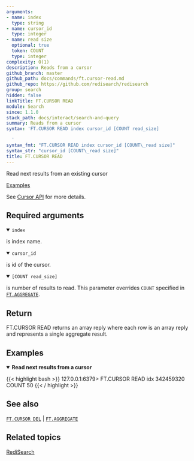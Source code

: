 ```yaml
---
arguments:
- name: index
  type: string
- name: cursor_id
  type: integer
- name: read size
  optional: true
  token: COUNT
  type: integer
complexity: O(1)
description: Reads from a cursor
github_branch: master
github_path: docs/commands/ft.cursor-read.md
github_repo: https://github.com/redisearch/redisearch
group: search
hidden: false
linkTitle: FT.CURSOR READ
module: Search
since: 1.1.0
stack_path: docs/interact/search-and-query
summary: Reads from a cursor
syntax: 'FT.CURSOR READ index cursor_id [COUNT read_size]

  '
syntax_fmt: "FT.CURSOR READ index cursor_id [COUNT\_read size]"
syntax_str: "cursor_id [COUNT\_read size]"
title: FT.CURSOR READ
---
```


Read next results from an existing cursor

[Examples](#examples)

See [Cursor API](/docs/stack/search/reference/aggregations/#cursor-api) for more details.

## Required arguments

<details open>
<summary><code>index</code></summary>

is index name.
</details>

<details open>
<summary><code>cursor_id</code></summary>

is id of the cursor.
</details>

<details open>
<summary><code>[COUNT read_size]</code></summary>

is number of results to read. This parameter overrides `COUNT` specified in [`FT.AGGREGATE`](/commands/ft.aggregate).
</details>

## Return

FT.CURSOR READ returns an array reply where each row is an array reply and represents a single aggregate result.

## Examples

<details open>
<summary><b>Read next results from a cursor</b></summary>

{{< highlight bash >}}
127.0.0.1:6379> FT.CURSOR READ idx 342459320 COUNT 50
{{< / highlight >}}
</details>

## See also

[`FT.CURSOR DEL`](/commands/ft.cursor-del) | [`FT.AGGREGATE`](/commands/ft.aggregate)

## Related topics

[RediSearch](/docs/stack/search)
